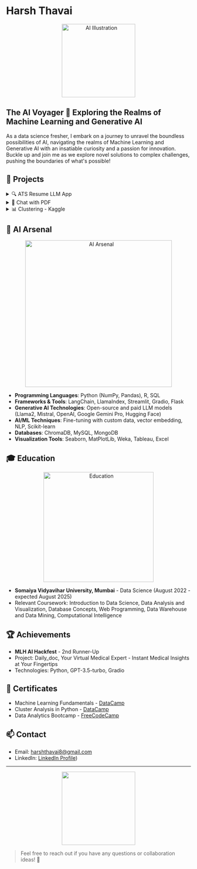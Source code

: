 # Harsh Thavai

<div align="center">
 <img src="https://wallpapercave.com/wp/wp12481702.jpg" alt="AI Illustration" width="200"/>
</div>

## The AI Voyager 🚀 Exploring the Realms of Machine Learning and Generative AI

As a data science fresher, I embark on a journey to unravel the boundless possibilities of AI, navigating the realms of Machine Learning and Generative AI with an insatiable curiosity and a passion for innovation. Buckle up and join me as we explore novel solutions to complex challenges, pushing the boundaries of what's possible!

## 🚀 Projects

<details>
<summary>🔍 ATS Resume LLM App</summary>
<br>

Harnessing the power of OpenAI APIs, I developed an application that optimizes resumes for Applicant Tracking Systems (ATS), enhancing match rates for job applications and empowering job seekers to stand out from the crowd.

- **Technologies**: Python, Streamlit, Google Gemini Pro
- **Demo**: [ATS Resume LLM App](https://atsllm.streamlit.app/)

</details>

<details>
<summary>📖 Chat with PDF</summary>
<br>

Unlocking the wealth of knowledge within PDF documents, this application allows users to upload files, extract text, and engage in interactive question-answering sessions based on the content.

- **Technologies**: Python, Streamlit, Google Gemini Pro, Langchain, chromadb, faiss
- **Demo**: [Chat with PDF](https://chatwithpdfgenai.streamlit.app/)

</details>

<details>
<summary>📊 Clustering - Kaggle</summary>
<br>

Diving into the realm of unsupervised learning, this project showcases the power of K-Means clustering and Principal Component Analysis (PCA) in analyzing penguin measurements, leveraging various data analysis and machine learning frameworks.

- **Technologies**: Python, Pandas, Matplotlib, Scikit-learn
- **Kaggle Notebook**: [Clustering](https://www.kaggle.com/code/harshthavai/penguin-measurements-clustering-using-k-means-pca)

</details>

## 🧠 AI Arsenal

<div align="center">
 <img src="https://wallpapercave.com/wp/wp13350171.jpg" alt="AI Arsenal" width="400"/>
</div>

- **Programming Languages**: Python (NumPy, Pandas), R, SQL
- **Frameworks & Tools**: LangChain, LlamaIndex, Streamlit, Gradio, Flask
- **Generative AI Technologies**: Open-source and paid LLM models (Llama2, Mistral, OpenAI, Google Gemini Pro, Hugging Face)
- **AI/ML Techniques**: Fine-tuning with custom data, vector embedding, NLP, Scikit-learn
- **Databases**: ChromaDB, MySQL, MongoDB
- **Visualization Tools**: Seaborn, MatPlotLib, Weka, Tableau, Excel

## 🎓 Education

<div align="center">
 <img src="https://wallpapercave.com/wp/wp12320913.jpg" alt="Education" width="300"/>
</div>

- **Somaiya Vidyavihar University, Mumbai** - Data Science (August 2022 - expected August 2025)
 - Relevant Coursework: Introduction to Data Science, Data Analysis and Visualization, Database Concepts, Web Programming, Data Warehouse and Data Mining, Computational Intelligence

## 🏆 Achievements


- **MLH AI Hackfest** - 2nd Runner-Up
 - Project: Daily_doc, Your Virtual Medical Expert - Instant Medical Insights at Your Fingertips
 - Technologies: Python, GPT-3.5-turbo, Gradio

## 📜 Certificates

- Machine Learning Fundamentals - [DataCamp](https://www.datacamp.com/statement-of-accomplishment/track/298cfca4e5123be9f1d760fd53801ab9dfa754bb?raw=1)
- Cluster Analysis in Python - [DataCamp](https://www.datacamp.com/statement-of-accomplishment/course/cb362e756b8eb6b00497a6c17269b1e3df8792b1)
- Data Analytics Bootcamp - [FreeCodeCamp](https://drive.google.com/file/d/1Rc2q_AB3-d7Nj6rmaZz-PDxV_POgh1ie/view)

## 📫 Contact

- Email: harshthavai8@gmail.com
- LinkedIn: [LinkedIn Profile]([https://www.linkedin.com/in/harsh-thavai-3683301b6/))

---

<div align="center">
 <img src="https://wallpapercave.com/wp/wp13350216.png" width="200"/>
</div>

> Feel free to reach out if you have any questions or collaboration ideas! 🌟
